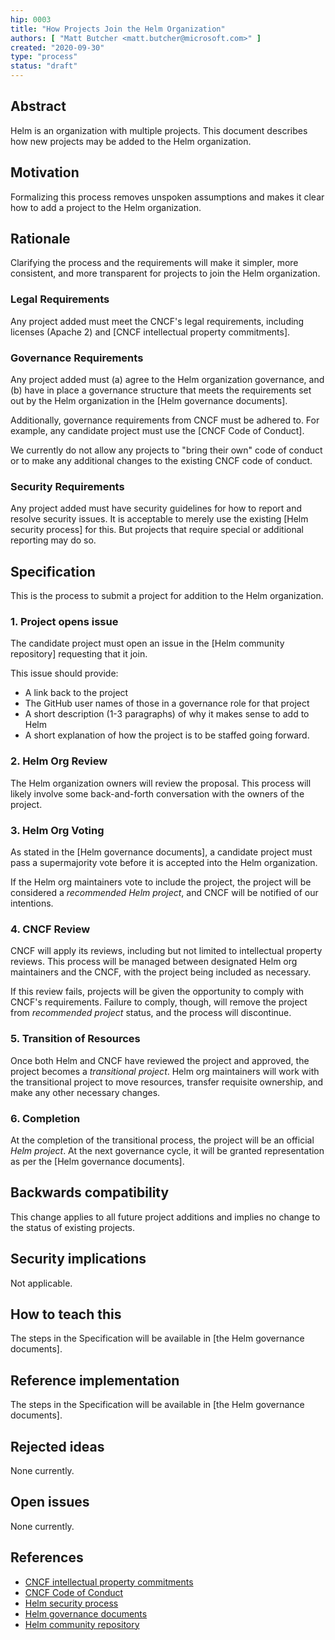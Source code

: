 ```yaml
---
hip: 0003
title: "How Projects Join the Helm Organization"
authors: [ "Matt Butcher <matt.butcher@microsoft.com>" ]
created: "2020-09-30"
type: "process"
status: "draft"
---
```


## Abstract

Helm is an organization with multiple projects. This document describes how new projects may be added to the Helm organization.

## Motivation

Formalizing this process removes unspoken assumptions and makes it clear how to add a project to the Helm organization.

## Rationale

Clarifying the process and the requirements will make it simpler, more consistent, and more transparent for projects to join the Helm organization.

### Legal Requirements

Any project added must meet the CNCF's legal requirements, including licenses (Apache 2) and [CNCF intellectual property commitments].

### Governance Requirements

Any project added must (a) agree to the Helm organization governance, and (b) have in place a governance structure that meets the requirements set out by the Helm organization in the [Helm governance documents].

Additionally, governance requirements from CNCF must be adhered to. For example, any candidate project must use the [CNCF Code of Conduct].

We currently do not allow any projects to "bring their own" code of conduct or to make any additional changes to the existing CNCF code of conduct.

### Security Requirements

Any project added must have security guidelines for how to report and resolve security issues. It is acceptable to merely use the existing [Helm security process] for this. But projects that require special or additional reporting may do so.


## Specification

This is the process to submit a project for addition to the Helm organization.

### 1. Project opens issue

The candidate project must open an issue in the [Helm community repository] requesting that it join.

This issue should provide:

- A link back to the project
- The GitHub user names of those in a governance role for that project
- A short description (1-3 paragraphs) of why it makes sense to add to Helm
- A short explanation of how the project is to be staffed going forward.

### 2. Helm Org Review

The Helm organization owners will review the proposal. This process will likely involve some back-and-forth conversation with the owners of the project.

### 3. Helm Org Voting

As stated in the [Helm governance documents], a candidate project must pass a supermajority vote before it is accepted into the Helm organization.

If the Helm org maintainers vote to include the project, the project will be considered a _recommended Helm project_, and CNCF will be notified of our intentions.

### 4. CNCF Review

CNCF will apply its reviews, including but not limited to intellectual property reviews. This process will be managed between designated Helm org maintainers and the CNCF, with the project being included as necessary.

If this review fails, projects will be given the opportunity to comply with CNCF's requirements. Failure to comply, though, will remove the project from _recommended project_ status, and the process will discontinue.

### 5. Transition of Resources

Once both Helm and CNCF have reviewed the project and approved, the project becomes a _transitional project_. Helm org maintainers will work with the transitional project to move resources, transfer requisite ownership, and make any other necessary changes.

### 6. Completion

At the completion of the transitional process, the project will be an official _Helm project_. At the next governance cycle, it will be granted representation as per the [Helm governance documents].



## Backwards compatibility

This change applies to all future project additions and implies no change to the status of existing projects.

## Security implications

Not applicable.

## How to teach this

The steps in the Specification will be available in [the Helm governance documents].

## Reference implementation

The steps in the Specification will be available in [the Helm governance documents].

## Rejected ideas

None currently.

## Open issues

None currently.

## References

- [CNCF intellectual property commitments](https://github.com/cncf/foundation/blob/master/copyright-notices.md)
- [CNCF Code of Conduct](https://github.com/cncf/foundation/blob/master/code-of-conduct.md)
- [Helm security process](../SECURITY.md)
- [Helm governance documents](governance.md)
- [Helm community repository](http://github.com/helm/community)

